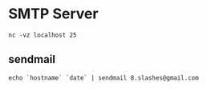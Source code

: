 SMTP Server
===========

    nc -vz localhost 25

sendmail
--------

    echo `hostname` `date` | sendmail 8.slashes@gmail.com

